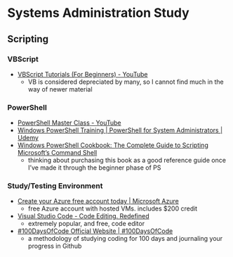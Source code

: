 # Systems Administration Study
## Scripting
### VBScript
* [VBScript Tutorials (For Beginners) - YouTube](https://www.youtube.com/playlist?list=PL72Es31dJnK7qLBPxYhsPAXLL81-yJYG6)
	* VB is considered depreciated by many, so I cannot find much in the way of newer material

### PowerShell
* [PowerShell Master Class - YouTube](https://www.youtube.com/playlist?list=PLlVtbbG169nFq_hR7FcMYg32xsSAObuq8)
* [Windows PowerShell Training | PowerShell for System Administrators | Udemy](https://www.udemy.com/course/learning-windows-powershell/)
* [Windows PowerShell Cookbook: The Complete Guide to Scripting Microsoft’s Command Shell](https://www.amazon.com/Windows-PowerShell-Cookbook-Scripting-Microsofts/dp/1449320686/ref=sr_1_3?keywords=powershell+5&qid=1582920090&sr=8-3)
	* thinking about purchasing this book as a good reference guide once I’ve made it through the beginner phase of PS

### Study/Testing Environment
* [Create your Azure free account today | Microsoft Azure](https://azure.microsoft.com/en-us/free/)
	* free Azure account with hosted VMs. includes $200 credit
* [Visual Studio Code - Code Editing. Redefined](https://code.visualstudio.com/)
	* extremely popular, and free, code editor
* [#100DaysOfCode Official Website  | #100DaysOfCode](https://www.100daysofcode.com/)
	* a methodology of studying coding for 100 days and journaling your progress in Github
